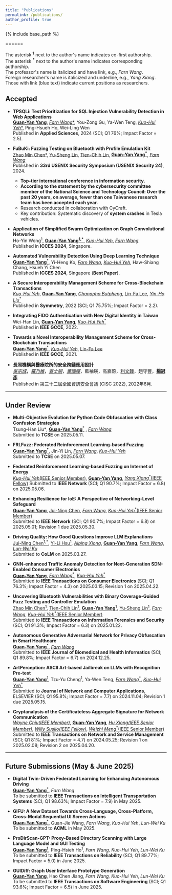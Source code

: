 ```yaml
---
title: "Publications"
permalink: /publications/
author_profile: true
---
```



<!-- Welcome to collaborate on research. -->

<!-- {% if site.author.googlescholar %}
  <div class="wordwrap">You can find most of my articles on <a href="{{site.author.googlescholar}}">my Google Scholar profile</a>.</div>
{% endif %} -->

{% include base_path %}

======

The asterisk **<sup>1</sup>** next to the author's name indicates co-first authorship.  
The asterisk **<sup>*</sup>** next to the author's name indicates corresponding authorship.  
The professor's name is italicized and have link, e.g., *Farn Wang*.  
Foreign researcher's name is italicized and underline, e.g., *Yang Xiang*.  
Those with link (blue text) indicate current positions as researchers.

## Accepted

- **TPSQLi: Test Prioritization for SQL Injection Vulnerability Detection in Web Applications**  
  [**Guan-Yan Yang**](https://orcid.org/0009-0002-2539-9057), [_Farn Wang_*](https://cc.ee.ntu.edu.tw/~farn/), You-Zong Gu, Ya-Wen Teng, [_Kuo-Hui Yeh_*](https://scholar.google.com/citations?user=nLG4OMAAAAAJ&hl=zh-TW), Ping-Hsueh Ho, Wei-Ling Wen  
  Published in **Applied Sciences**, 2024 (SCI; Q1 76%; Impact Factor = 2.5).

- **FuBuKi: Fuzzing Testing on Bluetooth with Profile Emulation Kit**  
  [Zhao Min Chen*](https://cybersec.ithome.com.tw/2025/en/speaker-page/1758), [Yu-Sheng Lin](https://blog.star03.me/about/), [Tien-Chih Lin](https://tw.linkedin.com/in/dange-lin), [**Guan-Yan Yang<sup>*</sup>**](https://orcid.org/0009-0002-2539-9057), [_Farn Wang_](https://cc.ee.ntu.edu.tw/~farn/)  
  Published in **33rd USENIX Security Symposium (USENIX Security 24)**, 2024.  
  - **Top-tier international conference in information security.** 
  - **According to the statement by the cybersecurity committee member of the National Science and Technology Council: Over the past 20 years, on average, fewer than one Taiwanese research team has been accepted each year.**
  - Research conducted in collaboration with CyCraft.  
  - Key contribution: Systematic discovery of **system crashes** in Tesla vehicles.

- **Application of Simplified Swarm Optimization on Graph Convolutional Networks**  
  Ho-Yin Wong<sup>1</sup>, **[Guan-Yan Yang<sup>1,*</sup>](https://orcid.org/0009-0002-2539-9057)**, [*Kuo-Hui Yeh*](https://scholar.google.com/citations?user=nLG4OMAAAAAJ&hl=zh-TW), [*Farn Wang*](https://cc.ee.ntu.edu.tw/~farn/)  
  Published in **ICCES 2024**, Singapore.

- **Automated Vulnerability Detection Using Deep Learning Technique**  
  [**Guan-Yan Yang**<sup>*</sup>](https://orcid.org/0009-0002-2539-9057), Yi-Heng Ko, [*Farn Wang*](https://cc.ee.ntu.edu.tw/~farn/), [*Kuo-Hui Yeh*](https://scholar.google.com/citations?user=nLG4OMAAAAAJ&hl=zh-TW), Haw-Shiang Chang, Hsueh Yi Chen  
  Published in **ICCES 2024**, Singapore (**Best Paper**).

- **A Secure Interoperability Management Scheme for Cross-Blockchain Transactions**  
  [*Kuo-Hui Yeh*](https://scholar.google.com/citations?user=nLG4OMAAAAAJ&hl=zh-TW), [**Guan-Yan Yang**]((https://orcid.org/0009-0002-2539-9057)), [*Chanapha Butpheng*](https://scholar.google.com/citations?user=UmmojZwAAAAJ&hl=zh-TW&oi=ao), [Lin-Fa Lee](https://dblp.org/pid/307/7952.html), [*Yin-Ho Liu*<sup>*</sup>](https://sys.ndhu.edu.tw/RD/TeacherTreasury/tlist.aspx?tcher=11767)  
  Published in **Symmetry**, 2022 (SCI; Q1 75.75%; Impact Factor = 2.2).

- **Integrating FIDO Authentication with New Digital Identity in Taiwan**  
  Wei-Han Lin, [**Guan-Yan Yang**](https://orcid.org/0009-0002-2539-9057), [*Kuo-Hui Yeh*<sup>*</sup>](https://scholar.google.com/citations?user=nLG4OMAAAAAJ&hl=zh-TW)  
  Published in **IEEE GCCE**, 2022.

- **Towards a Novel Interoperability Management Scheme for Cross-Blockchain Transactions**  
  [**Guan-Yan Yang**<sup>*</sup>](https://orcid.org/0009-0002-2539-9057), [*Kuo-Hui Yeh*](https://scholar.google.com/citations?user=nLG4OMAAAAAJ&hl=zh-TW), [Lin-Fa Lee](https://dblp.org/pid/307/7952.html)  
  Published in **IEEE GCCE**, 2021.

- **長照機構與醫療院所的安全跨鏈應用設計**  
  [_吳宗成_](https://www.cs.ntust.edu.tw/p/405-1102-104683,c10827.php)，[_羅乃維_](https://www.cs.ntust.edu.tw/p/406-1102-105977,r2079.php?Lang=zh-tw)，[_查士朝_](https://www.cs.ntust.edu.tw/p/405-1102-106269,c10961.php)，[_葉國暉_]((https://scholar.google.com/citations?user=nLG4OMAAAAAJ&hl=zh-TW))，藍袖瑛，高嘉蔚，[利文韡](https://scholar.google.com/citations?user=cK21GBwAAAAJ&hl=zh-TW)，趙守豐，[**楊冠彥**](https://orcid.org/0009-0002-2539-9057)  
  Published in 第三十二屆全國資訊安全會議 (CISC 2022), 2022年6月.

---

## Under Review

- **Multi-Objective Evolution for Python Code Obfuscation with Class Confusion Strategies**  
  Tsung-Han Liu*<sup>*</sup>*, [**Guan-Yan Yang**<sup>*</sup>](https://orcid.org/0009-0002-2539-9057) , [*Farn Wang*](https://cc.ee.ntu.edu.tw/~farn/)  
  Submitted to **TCSE** on 2025.05.11.

- **FRLFuzz: Federated Reinforcement Learning-based Fuzzing**  
  [**Guan-Yan Yang<sup>*</sup>**](https://orcid.org/0009-0002-2539-9057), Jin-Yi Lin, [*Farn Wang*](https://cc.ee.ntu.edu.tw/~farn/), [*Kuo-Hui Yeh*](https://scholar.google.com/citations?user=nLG4OMAAAAAJ&hl=zh-TW)  
  Submitted to **TCSE** on 2025.05.07.

- **Federated Reinforcement Learning-based Fuzzing on Internet of Energy**  
  [*Kuo-Hui Yeh*(IEEE Senior Member)](https://scholar.google.com/citations?user=nLG4OMAAAAAJ&hl=zh-TW), [**Guan-Yan Yang**](https://orcid.org/0009-0002-2539-9057), [*Yang Xiang*<sup>*</sup>(IEEE Fellow)](https://scholar.google.com.au/citations?user=7ymTWY4AAAAJ&hl=en) 
  Submitted to **IEEE Network** (SCI; Q1 90.7%; Impact Factor = 6.8) on 2025.05.06.

- **Enhancing Resilience for IoE: A Perspective of Networking-Level Safeguard**  
  [**Guan-Yan Yang**](https://orcid.org/0009-0002-2539-9057), [Jui-Ning Chen](https://orcid.org/0009-0002-6508-130X), [*Farn Wang*](https://cc.ee.ntu.edu.tw/~farn/), [*Kuo-Hui Yeh*<sup>*</sup>(IEEE Senior Member)](https://scholar.google.com/citations?user=nLG4OMAAAAAJ&hl=zh-TW)  
  Submitted to **IEEE Network** (SCI; Q1 90.7%; Impact Factor = 6.8) on 2025.05.01; Revision 1 due 2025.05.30.

- **Driving Quality: How Good Questions Improve LLM Explanations**  
  [Jui-Ning Chen<sup>1,*</sup>](https://orcid.org/0009-0002-6508-130X), [Yi-Li Hsu<sup>1</sup>](https://orcid.org/0000-0001-9778-5921), [*Aiping Xiong*](https://ist.psu.edu/directory/axx29), [**Guan-Yan Yang**](https://orcid.org/0009-0002-2539-9057), [*Farn Wang*](https://cc.ee.ntu.edu.tw/~farn/), [*Lun-Wei Ku*](https://homepage.iis.sinica.edu.tw/pages/lwku/vita_en.html)  
  Submitted to **CoLM** on 2025.03.27.

- **GNN-enhanced Traffic Anomaly Detection for Next-Generation SDN-Enabled Consumer Electronics**  
  [**Guan-Yan Yang**](https://orcid.org/0009-0002-2539-9057), [*Farn Wang*<sup>*</sup>](https://cc.ee.ntu.edu.tw/~farn/), [*Kuo-Hui Yeh*<sup>*</sup>](https://scholar.google.com/citations?user=nLG4OMAAAAAJ&hl=zh-TW)  
  Submitted to **IEEE Transactions on Consumer Electronics** (SCI; Q1 76.3%; Impact Factor = 4.3) on 2025.03.15; Revision 1 on 2025.04.22.

- **Uncovering Bluetooth Vulnerabilities with Binary Coverage-Guided Fuzz Testing and Controller Emulation**  
  [Zhao Min Chen<sup>1</sup>](https://cybersec.ithome.com.tw/2025/en/speaker-page/1758), [Tien-Chih Lin<sup>1</sup>](https://tw.linkedin.com/in/dange-lin), [**Guan-Yan Yang**<sup>1</sup>](https://orcid.org/0009-0002-2539-9057), [Yu-Sheng Lin<sup>1</sup>](https://blog.star03.me/about/), [*Farn Wang*](https://cc.ee.ntu.edu.tw/~farn/), [*Kuo-Hui Yeh*<sup>*</sup>(IEEE Senior Member)](https://scholar.google.com/citations?user=nLG4OMAAAAAJ&hl=zh-TW)  
  Submitted to **IEEE Transactions on Information Forensics and Security** (SCI; Q1 91.3%; Impact Factor = 6.3) on 2025.01.22.

- **Autonomous Generative Adversarial Network for Privacy Obfuscation in Smart Healthcare**  
  [**Guan-Yan Yang**<sup>*</sup>](https://orcid.org/0009-0002-2539-9057), [*Farn Wang*](https://cc.ee.ntu.edu.tw/~farn/)  
  Submitted to **IEEE Journal of Biomedical and Health Informatics** (SCI; Q1 89.8%; Impact Factor = 6.7) on 2024.12.25.

- **ArtPerception: ASCII Art-based Jailbreak on LLMs with Recognition Pre-test**  
  [**Guan-Yan Yang**<sup>1</sup>](https://orcid.org/0009-0002-2539-9057), Tzu-Yu Cheng<sup>1</sup>, Ya-Wen Teng, [*Farn Wang*<sup>*</sup>](https://cc.ee.ntu.edu.tw/~farn/), [*Kuo-Hui Yeh*<sup>*</sup>](https://scholar.google.com/citations?user=nLG4OMAAAAAJ&hl=zh-TW)  
  Submitted to **Journal of Network and Computer Applications**, ELSEVIER (SCI; Q1 95.8%; Impact Factor = 7.7) on 2024.11.04; Revision 1 due 2025.05.15.

- **Cryptanalysis of the Certificateless Aggregate Signature for Network Communication**  
  [*Wayne Chiu(IEEE Member)*](https://scholar.google.com/citations?user=rP2btXQAAAAJ&hl=zh-TW), [**Guan-Yan Yang**](https://orcid.org/0009-0002-2539-9057), [*Hu Xiong(IEEE Senior Member)*](https://scholar.google.com/citations?user=dZR8algAAAAJ&hl=zh-CN), [*Willy Susilo(IEEE Fellow)*](https://scholar.google.com.au/citations?user=eNOmOvkAAAAJ&hl=en), [*Weizhi Meng*<sup>*</sup>(IEEE Senior Member)](https://scholar.google.com/citations?user=OlepJ5wAAAAJ&hl=en)  
  Submitted to **IEEE Transactions on Network and Service Management** (SCI; Q1 81%; Impact Factor = 4.7) on 2024.05.25; Revision 1 on 2025.02.08; Revision 2 on 2025.04.20.

---

## Future Submissions (May & June 2025)

- **Digital Twin-Driven Federated Learning for Enhancing Autonomous Driving**  
  [**Guan-Yan Yang**<sup>*</sup>](https://orcid.org/0009-0002-2539-9057), *Farn Wang*  
  To be submitted to **IEEE Transactions on Intelligent Transportation Systems** (SCI; Q1 98.63%; Impact Factor = 7.9) in May 2025.

- **GIFU: A New Dataset Towards Cross-Language, Cross-Platform, Cross-Modal Sequential UI Screen Actions**  
  [**Guan-Yan Yang**<sup>*</sup>](https://orcid.org/0009-0002-2539-9057), Guan-Jie Wang, *Farn Wang*, *Kuo-Hui Yeh*, *Lun-Wei Ku*  
  To be submitted to **ACML** in May 2025.

- **ProDirScan-GPT: Proxy-Based Directory Scanning with Large Language Model and GUI Testing**  
  [**Guan-Yan Yang<sup>1</sup>**](https://orcid.org/0009-0002-2539-9057), Ping-Hsieh Ho<sup>1</sup>, *Farn Wang*<sup>*</sup>, *Kuo-Hui Yeh*<sup>*</sup>, *Lun-Wei Ku*  
  To be submitted to **IEEE Transactions on Reliability** (SCI; Q1 89.77%; Impact Factor = 5.0) in June 2025.

- **GUIDiff: Graph User Interface Prototype Generation**  
  [**Guan-Yan Yang**](https://orcid.org/0009-0002-2539-9057), Hao Chen Jiang, *Farn Wang*<sup>*</sup>, *Kuo-Hui Yeh*<sup>*</sup>, *Lun-Wei Ku*  
  To be submitted to **IEEE Transactions on Software Engineering** (SCI; Q1 93.6%; Impact Factor = 6.5) in June 2025.
